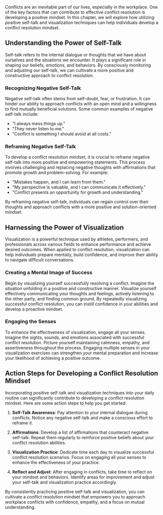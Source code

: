 
Conflicts are an inevitable part of our lives, especially in the workplace. One of the key factors that can contribute to effective conflict resolution is developing a positive mindset. In this chapter, we will explore how utilizing positive self-talk and visualization techniques can help individuals develop a conflict resolution mindset.

Understanding the Power of Self-Talk
------------------------------------

Self-talk refers to the internal dialogue or thoughts that we have about ourselves and the situations we encounter. It plays a significant role in shaping our beliefs, emotions, and behaviors. By consciously monitoring and adjusting our self-talk, we can cultivate a more positive and constructive approach to conflict resolution.

### Recognizing Negative Self-Talk

Negative self-talk often stems from self-doubt, fear, or frustration. It can hinder our ability to approach conflicts with an open mind and a willingness to find mutually beneficial solutions. Some common examples of negative self-talk include:

* "I always mess things up."
* "They never listen to me."
* "Conflict is something I should avoid at all costs."

### Reframing Negative Self-Talk

To develop a conflict resolution mindset, it is crucial to reframe negative self-talk into more positive and empowering statements. This process involves challenging and replacing negative thoughts with affirmations that promote growth and problem-solving. For example:

* "Mistakes happen, and I can learn from them."
* "My perspective is valuable, and I can communicate it effectively."
* "Conflict presents an opportunity for growth and understanding."

By reframing negative self-talk, individuals can regain control over their thoughts and approach conflicts with a more positive and solution-oriented mindset.

Harnessing the Power of Visualization
-------------------------------------

Visualization is a powerful technique used by athletes, performers, and professionals across various fields to enhance performance and achieve desired outcomes. When applied to conflict resolution, visualization can help individuals prepare mentally, build confidence, and improve their ability to navigate difficult conversations.

### Creating a Mental Image of Success

Begin by visualizing yourself successfully resolving a conflict. Imagine the situation unfolding in a positive and constructive manner. Visualize yourself effectively communicating your thoughts and feelings, actively listening to the other party, and finding common ground. By repeatedly visualizing successful conflict resolution, you can instill confidence in your abilities and develop a proactive mindset.

### Engaging the Senses

To enhance the effectiveness of visualization, engage all your senses. Imagine the sights, sounds, and emotions associated with successful conflict resolution. Picture yourself maintaining calmness, empathy, and assertiveness throughout the process. Engaging multiple senses in your visualization exercises can strengthen your mental preparation and increase your likelihood of achieving a positive outcome.

Action Steps for Developing a Conflict Resolution Mindset
---------------------------------------------------------

Incorporating positive self-talk and visualization techniques into your daily routine can significantly contribute to developing a conflict resolution mindset. Here are some action steps to help you get started:

1. **Self-Talk Awareness**: Pay attention to your internal dialogue during conflicts. Notice any negative self-talk and make a conscious effort to reframe it.

2. **Affirmations**: Develop a list of affirmations that counteract negative self-talk. Repeat them regularly to reinforce positive beliefs about your conflict resolution abilities.

3. **Visualization Practice**: Dedicate time each day to visualize successful conflict resolution scenarios. Focus on engaging all your senses to enhance the effectiveness of your practice.

4. **Reflect and Adjust**: After engaging in conflicts, take time to reflect on your mindset and behaviors. Identify areas for improvement and adjust your self-talk and visualization practice accordingly.

By consistently practicing positive self-talk and visualization, you can cultivate a conflict resolution mindset that empowers you to approach workplace conflicts with confidence, empathy, and a focus on mutual understanding.
